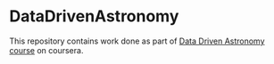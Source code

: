 # DataDrivenAstronomy
This repository contains work done as part of [Data Driven Astronomy course](https://www.coursera.org/learn/data-driven-astronomy/home/welcome) on coursera.
